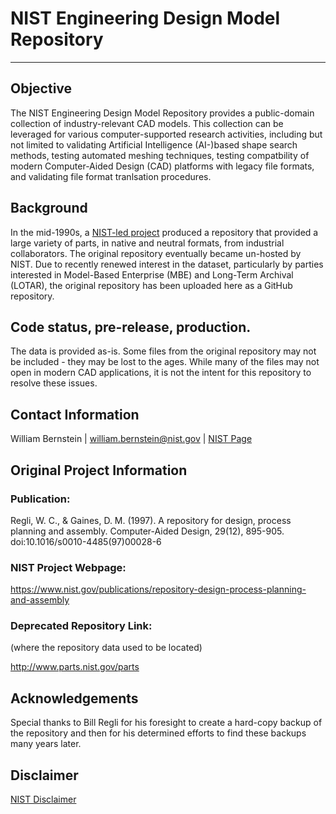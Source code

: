 # NIST Engineering Design Model Repository
---
## Objective
The NIST Engineering Design Model Repository provides a public-domain collection of industry-relevant CAD models.  This collection can be leveraged for various computer-supported research activities, including but not limited to validating Artificial Intelligence (AI-)based shape search methods, testing automated meshing techniques, testing compatbility of modern Computer-Aided Design (CAD) platforms with legacy file formats, and validating file format tranlsation procedures.

## Background
In the mid-1990s, a [NIST-led project](https://www.nist.gov/publications/repository-design-process-planning-and-assembly) produced a repository that provided a large variety of parts, in native and neutral formats, from industrial collaborators. The original repository eventually became un-hosted by NIST.  Due to recently renewed interest in the dataset, particularly by parties interested in Model-Based Enterprise (MBE) and Long-Term Archival (LOTAR), the original repository has been uploaded here as a GitHub repository.  

## Code status, pre-release, production.
The data is provided as-is. Some files from the original repository may not be included - they may be lost to the ages. While many of the files may not open in modern CAD applications, it is not the intent for this repository to resolve these issues.

## Contact Information
William Bernstein | william.bernstein@nist.gov | [NIST Page](https://www.nist.gov/people/william-z-bernstein) <br /> 

## Original Project Information
### Publication:
Regli, W. C., &amp; Gaines, D. M. (1997). A repository for design, process planning and assembly. Computer-Aided Design, 29(12), 895-905. doi:10.1016/s0010-4485(97)00028-6

### NIST Project Webpage:
https://www.nist.gov/publications/repository-design-process-planning-and-assembly

### Deprecated Repository Link:
(where the repository data used to be located)

http://www.parts.nist.gov/parts

## Acknowledgements
Special thanks to Bill Regli for his foresight to create a hard-copy backup of the repository and then for his determined efforts to find these backups many years later.

## Disclaimer 
[NIST Disclaimer](https://www.nist.gov/disclaimer)
